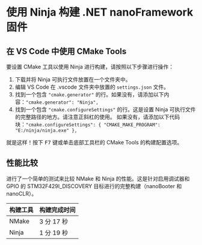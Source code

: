 # 使用 Ninja 构建 .NET nanoFramework 固件

## 在 VS Code 中使用 CMake Tools

要设置 CMake 工具以使用 Ninja 进行构建，请按照以下步骤进行操作：

1. 下载并将 Ninja 可执行文件放置在一个文件夹中。
2. 编辑 VS Code 在 .vscode 文件夹中放置的 `settings.json` 文件。
3. 找到一个包含 `"cmake.generator"` 的行。如果没有，请添加以下内容：`"cmake.generator": "Ninja",`
4. 找到一个包含 `"cmake.configureSettings"` 的行。这是设置 Ninja 可执行文件的完整路径的地方。请注意正斜杠的使用。
   如果没有，请添加以下代码块：`"cmake.configureSettings": { "CMAKE_MAKE_PROGRAM": "E:/ninja/ninja.exe" },`

就是这样！按下 <kbd>F7</kbd> 键或单击底部工具栏的 CMake Tools 的构建配置选项。

## 性能比较

进行了一个简单的测试来比较 NMake 和 Ninja 的性能。这是针对启用调试器和 GPIO 的 STM32F429I_DISCOVERY 目标进行的完整构建（nanoBooter 和 nanoCLR）。

| 构建工具 | 构建完成时间 |
| --- |  --- |
| NMake | 3 分 17 秒 |
| Ninja | 1 分 19 秒 |